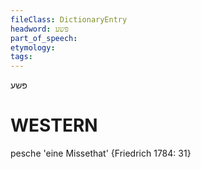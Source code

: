 ```yaml
---
fileClass: DictionaryEntry
headword: פּשע
part_of_speech: 
etymology: 
tags: 
---
```

פּשע

WESTERN
========

pesche 'eine Missethat' {Friedrich 1784: 31}